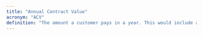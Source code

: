 ```yaml
---
title: "Annual Contract Value"
acronym: "ACV"
definition: "The amount a customer pays in a year. This would include any fees, one time or not."
---
```

